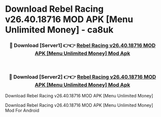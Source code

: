 # Download Rebel Racing v26.40.18716 MOD APK [Menu Unlimited Money] - ca8uk


<div align="center">
<h3>🔴 Download [Server1] 👉👉 <a href="https://apk-comot.site?title=Rebel_Racing_v26.40.18716_MOD_APK_[Menu_Unlimited_Money]">Rebel Racing v26.40.18716 MOD APK [Menu Unlimited Money] Mod Apk</a></h3><br>
<h3>🔴 Download [Server2] 👉👉 <a href="https://apk-comot.site?title=Rebel_Racing_v26.40.18716_MOD_APK_[Menu_Unlimited_Money]">Rebel Racing v26.40.18716 MOD APK [Menu Unlimited Money] Mod Apk</a></h3>
</div>



Download Rebel Racing v26.40.18716 MOD APK [Menu Unlimited Money] 

Download Rebel Racing v26.40.18716 MOD APK [Menu Unlimited Money] Mod For Android